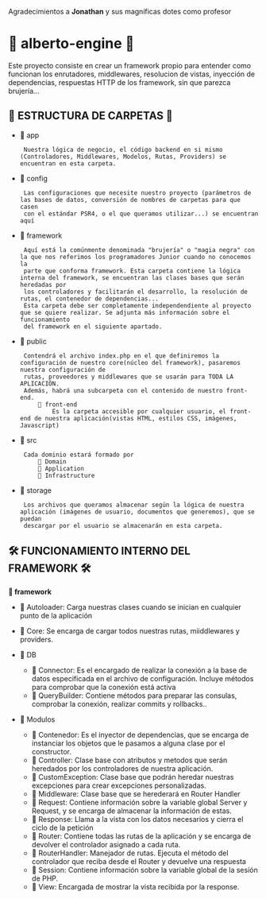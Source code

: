 Agradecimientos a **Jonathan** y sus magníficas dotes como profesor

# **🎯 alberto-engine 🎯**

Este proyecto consiste en crear un framework propio para entender como funcionan los enrutadores, middlewares, resolucion de vistas, inyección de dependencias, respuestas HTTP de los framework, sin que parezca brujería...

## **📁 ESTRUCTURA DE CARPETAS 📁**

*  📁 app
       
        Nuestra lógica de negocio, el código backend en si mismo (Controladores, Middlewares, Modelos, Rutas, Providers) se encuentran en esta carpeta.

*  📁 config
    
        Las configuraciones que necesite nuestro proyecto (parámetros de las bases de datos, conversión de nombres de carpetas para que casen 
        con el estándar PSR4, o el que queramos utilizar...) se encuentran aquí

*  📁 framework
            
        Aquí está la comúnmente denominada "brujería" o "magia negra" con la que nos referimos los programadores Junior cuando no conocemos la 
        parte que conforma framework. Esta carpeta contiene la lógica interna del framework, se encuentran las clases bases que serán heredadas por 
        los controladores y facilitarán el desarrollo, la resolución de rutas, el contenedor de dependencias... 
        Esta carpeta debe ser completamente independendiente al proyecto que se quiere realizar. Se adjunta más información sobre el funcionamiento
        del framework en el siguiente apartado.

*  📁 public
        
        Contendrá el archivo index.php en el que definiremos la configuración de nuestro core(núcleo del framework), pasaremos nuestra configuración de
        rutas, proveedores y middlewares que se usarán para TODA LA APLICACIÓN.
        Además, habrá una subcarpeta con el contenido de nuestro front-end.
            📁 front-end
                Es la carpeta accesible por cualquier usuario, el front-end de nuestra aplicación(vistas HTML, estilos CSS, imágenes, Javascript)
            
*  📁 src
        
        Cada dominio estará formado por
            📁 Domain
            📁 Application
            📁 Infrastructure
    
*  📁 storage
        
        Los archivos que queramos almacenar según la lógica de nuestra aplicación (imágenes de usuario, documentos que generemos), que se puedan 
        descargar por el usuario se almacenarán en esta carpeta.


## **🛠️ FUNCIONAMIENTO INTERNO DEL FRAMEWORK 🛠️**

   **📁 framework**
*  📝 Autoloader: Carga nuestras clases cuando se inician en cualquier punto de la aplicación
*  📝 Core: Se encarga de cargar todos nuestras rutas, miiddlewares y providers.
*  📁 DB
    *  📝 Connector: Es el encargado de realizar la conexión a la base de datos especificada en el archivo de configuración. Incluye métodos para comprobar que la conexión está activa
    *  📝 QueryBuilder: Contiene métodos para preparar las consulas, comprobar la conexión, realizar commits y rollbacks..


* 📁 Modulos
    *  📝 Contenedor: Es el inyector de dependencias, que se encarga de instanciar los objetos que le pasamos a alguna clase por el constructor.
    *  📝 Controller: Clase base con atributos y metodos que serán heredados por los controladores de nuestra aplicación.
    *  📝 CustomException: Clase base que podrán heredar nuestras excepciones para crear excepciones personalizadas.
    *  📝 Middleware: Clase base que se herederará en Router Handler
    *  📝 Request: Contiene información sobre la variable global Server y Request, y se encarga de almacenar la información de estas.
    *  📝 Response: Llama a la vista con los datos necesarios y cierra el ciclo de la petición
    *  📝 Router: Contiene todas las rutas de la aplicación y se encarga de devolver el controlador asignado a cada ruta.
    *  📝 RouterHandler: Manejador de rutas. Ejecuta el método del controlador que reciba desde el Router y devuelve una respuesta
    *  📝 Session: Contiene información sobre la variable global de la sesión de PHP.
    *  📝 View: Encargada de mostrar la vista recibida por la response.
